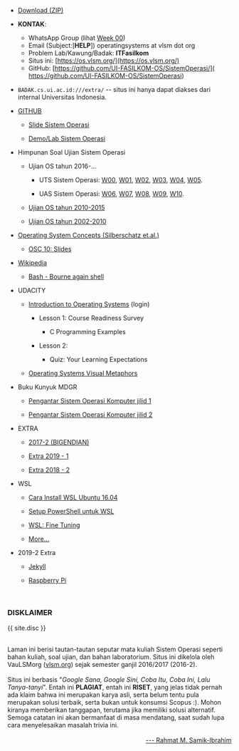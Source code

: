 ---
---

* [Download (ZIP)](https://github.com/UI-FASILKOM-OS/SistemOperasi/archive/master.zip)

* **KONTAK**:
  * WhatsApp Group (lihat 
    [Week 00](https://github.com/UI-FASILKOM-OS/SistemOperasi/blob/master/Slides/os00.pdf))
  * Email (Subject:[**HELP**]) operatingsystems at vlsm dot org
  * Problem Lab/Kawung/Badak: **ITFasilkom**
  * Situs ini: [https://os.vlsm.org/](https://os.vlsm.org/)
  * GitHub: [https://github.com/UI-FASILKOM-OS/SistemOperasi/](
             https://github.com/UI-FASILKOM-OS/SistemOperasi)


* `BADAK.cs.ui.ac.id:///extra/` -- situs ini hanya dapat diakses dari internal Universitas Indonesia.

* [GITHUB](https://github.com/)

  * [Slide Sistem Operasi](https://github.com/UI-FASILKOM-OS/SistemOperasi/tree/master/Slides/)

  * [Demo/Lab Sistem Operasi](https://github.com/UI-FASILKOM-OS/SistemOperasi/tree/master/Demos/)

* Himpunan Soal Ujian Sistem Operasi

  * Ujian OS tahun 2016-...

    * UTS Sistem Operasi: [W00](http://rms46.vlsm.org/2/195.pdf), [W01](http://rms46.vlsm.org/2/196.pdf), [W02](http://rms46.vlsm.org/2/197.pdf), [W03](http://rms46.vlsm.org/2/198.pdf), [W04](http://rms46.vlsm.org/2/199.pdf), [W05](http://rms46.vlsm.org/2/200.pdf).

    * UAS Sistem Operasi: [W06](http://rms46.vlsm.org/2/201.pdf), [W07](http://rms46.vlsm.org/2/202.pdf), [W08](http://rms46.vlsm.org/2/203.pdf), [W09](http://rms46.vlsm.org/2/204.pdf), [W10](http://rms46.vlsm.org/2/205.pdf).

  * [Ujian OS tahun 2010-2015](https://rms46.vlsm.org/2/183.pdf)

  * [Ujian OS tahun 2002-2010](https://rms46.vlsm.org/1/94.pdf)

* [Operating System Concepts (Silberschatz et.al.)](http://os-book.com/)

  * [OSC 10: Slides](http://codex.cs.yale.edu/avi/os-book/OS10/slide-dir/)

* [Wikipedia](https://en.wikipedia.org/)

  * [Bash - Bourne again shell](https://en.wikipedia.org/wiki/Bash_(Unix_shell))

* UDACITY

  * [Introduction to Operating Systems](https://classroom.udacity.com/courses/ud923) (login)

    * Lesson 1: Course Readiness Survey

      * C Programming Examples

    * Lesson 2: 

      * Quiz: Your Learning Expectations

  * [Operating Systems Visual Metaphors](https://goo.gl/HaUk5g)

* Buku Kunyuk MDGR

  * [Pengantar Sistem Operasi Komputer jilid 1](https://rms46.vlsm.org/2/213.pdf)

  * [Pengantar Sistem Operasi Komputer jilid 2](https://rms46.vlsm.org/2/214.pdf)

* EXTRA

  * [2017-2 (BIGENDIAN)](https://rms46.vlsm.org/2/223.pdf)

  * [Extra 2019 - 1](https://extra191.vlsm.org/)

  * [Extra 2018 - 2](https://extra182.vlsm.org/)

* WSL

  * [Cara Install WSL Ubuntu 16.04](https://github.com/Belajar-Latex/InstallWSL/blob/master/README.md)

  * [Setup PowerShell untuk WSL](https://github.com/Belajar-Latex/InstallWSL/blob/master/README.md)

  * [WSL: Fine Tuning](http://rahmatm.samik-ibrahim.vlsm.org/2018/07/wsl-fine-tuning.html)

  * [More...](https://wsl.vlsm.org/)

* 2019-2 Extra

  * [Jekyll](https://jekyll.vlsm.org)

  * [Raspberry Pi](https://www.raspberrypi.org/)

<br>
<h3>DISKLAIMER</h3>

{{ site.disc }}

<br>
Laman ini berisi tautan-tautan seputar mata kuliah Sistem Operasi seperti bahan kuliah, 
soal ujian, dan bahan laboratorium. 
Situs ini dikelola oleh VauLSMorg (<a href="https://vlsm.org/">vlsm.org</a>) 
sejak semester ganjil 2016/2017 (2016-2).<br><br>
Situs ini berbasis 
"<i>Google Sana, Google Sini, Coba Itu, Coba Ini, Lalu Tanya-tanyi</i>". 
Entah ini <b>PLAGIAT</b>, entah ini <b>RISET</b>, 
yang jelas tidak pernah ada klaim bahwa ini merupakan karya asli, 
serta belum tentu pula merupakan solusi terbaik, 
serta bukan untuk konsumsi Scopus :).
Mohon kiranya memberikan tanggapan,
terutama jika memiliki solusi alternatif.
Semoga catatan ini akan bermanfaat di masa mendatang,
saat sudah lupa cara menyelesaikan masalah trivia ini.<br><br>
<div style="text-align: right;">
<a href="http://rahmatm.samik-ibrahim.vlsm.org/">--- Rahmat M. Samik-Ibrahim</a><br></div>
<br>

